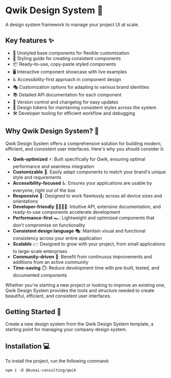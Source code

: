 # Qwik Design System 🚀

A design system framework to manage your project UI at scale.

## Key features ✨

- 🎨 Unstyled base components for flexible customization
- 📐 Styling guide for creating consistent components
- 📦 Ready-to-use, copy-paste styled components
- 🖥️ Interactive component showcase with live examples
- ♿ Accessibility-first approach in component design
- 🎭 Customization options for adapting to various brand identities
- 📚 Detailed API documentation for each component
- 🔄 Version control and changelog for easy updates
- 🎨 Design tokens for maintaining consistent styles across the system
- 🛠️ Developer tooling for efficient workflow and debugging

## Why Qwik Design System? 🤔

Qwik Design System offers a comprehensive solution for building modern, efficient, and consistent user interfaces. Here's why you should consider it:

- **Qwik-optimized** ⚡: Built specifically for Qwik, ensuring optimal performance and seamless integration
- **Customizable** 🎨: Easily adapt components to match your brand's unique style and requirements
- **Accessibility-focused** ♿: Ensures your applications are usable by everyone, right out of the box
- **Responsive** 📱: Designed to work flawlessly across all device sizes and orientations
- **Developer-friendly** 👩‍💻👨‍💻: Intuitive API, extensive documentation, and ready-to-use components accelerate development
- **Performance-first** 🏎️: Lightweight and optimized components that don't compromise on functionality
- **Consistent design language** 🎭: Maintain visual and functional consistency across your entire application
- **Scalable** 📈: Designed to grow with your project, from small applications to large-scale enterprises
- **Community-driven** 🤝: Benefit from continuous improvements and additions from an active community
- **Time-saving** ⏱️: Reduce development time with pre-built, tested, and documented components

Whether you're starting a new project or looking to improve an existing one, Qwik Design System provides the tools and structure needed to create beautiful, efficient, and consistent user interfaces.

## Getting Started 🏁

Create a new design system from the Qwik Design System template, a starting point for managing your company design system.

## Installation 💻

To install the project, run the following command:

```shell
npm i -D @kunai-consulting/qwik
```
